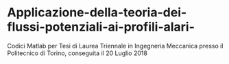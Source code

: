 # Applicazione-della-teoria-dei-flussi-potenziali-ai-profili-alari-
Codici Matlab per Tesi di Laurea Triennale in Ingegneria Meccanica presso il Politecnico di Torino, conseguita il 20 Luglio 2018
